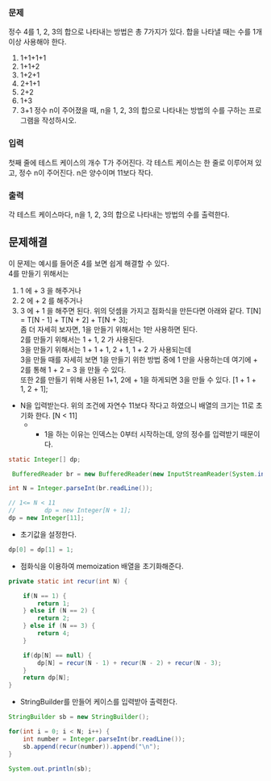 ### 문제
정수 4를 1, 2, 3의 합으로 나타내는 방법은 총 7가지가 있다. 합을 나타낼 때는 수를 1개 이상 사용해야 한다.

1. 1+1+1+1
2. 1+1+2
3. 1+2+1
4. 2+1+1
5. 2+2
6. 1+3
7. 3+1
정수 n이 주어졌을 때, n을 1, 2, 3의 합으로 나타내는 방법의 수를 구하는 프로그램을 작성하시오.

### 입력
첫째 줄에 테스트 케이스의 개수 T가 주어진다. 각 테스트 케이스는 한 줄로 이루어져 있고, 정수 n이 주어진다. n은 양수이며 11보다 작다.

### 출력
각 테스트 케이스마다, n을 1, 2, 3의 합으로 나타내는 방법의 수를 출력한다.

## 문제해결
이 문제는 예시를 들어준 4를 보면 쉽게 해결할 수 있다.   
4를 만들기 위해서는 
1. 1 에 + 3 을 해주거나
2. 2 에 + 2 를 해주거나
3. 3 에 + 1 을 해주면 된다.
위의 덧셈을 가지고 점화식을 만든다면 아래와 같다.
T[N] = T[N - 1] + T[N + 2] + T[N + 3];     
좀 더 자세히 보자면,
1을 만들기 위해서는 1만 사용하면 된다.   
2를 만들기 위해서는 1 + 1, 2 가 사용된다.   
3을 만들기 위해서는 1 + 1 + 1, 2 + 1, 1 + 2 가 사용되는데   
3을 만들 때를 자세히 보면 1을 만들기 위한 방법 중에 1 만을 사용하는데 여기에 + 2를 통해
1 + 2 = 3 을 만들 수 있다.   
또한 2를 만들기 위해 사용된 1+1, 2에 + 1을 하게되면 3을 만들 수 있다. [1 + 1 + 1, 2 + 1];   


- N을 입력받는다. 위의 조건에 자연수 11보다 작다고 하였으니 배열의 크기는 11로 초기화 한다. [N < 11]
  - + 1을 하는 이유는 인덱스는 0부터 시작하는데, 양의 정수를 입력받기 때문이다.
```java
static Integer[] dp;

 BufferedReader br = new BufferedReader(new InputStreamReader(System.in));

int N = Integer.parseInt(br.readLine());

// 1<= N < 11
//        dp = new Integer[N + 1];
dp = new Integer[11];

```
- 초기값을 설정한다.
```java
dp[0] = dp[1] = 1;
```
- 점화식을 이용하여 memoization 배열을 초기화해준다.
```java
private static int recur(int N) {

    if(N == 1) {
        return 1;
    } else if (N == 2) {
        return 2;
    } else if (N == 3) {
        return 4;
    }

    if(dp[N] == null) {
        dp[N] = recur(N - 1) + recur(N - 2) + recur(N - 3);
    }
    return dp[N];
}
```
- StringBuilder를 만들어 케이스를 입력받아 출력한다.
```java
StringBuilder sb = new StringBuilder();

for(int i = 0; i < N; i++) {
    int number = Integer.parseInt(br.readLine());
    sb.append(recur(number)).append("\n");
}

System.out.println(sb);
```
